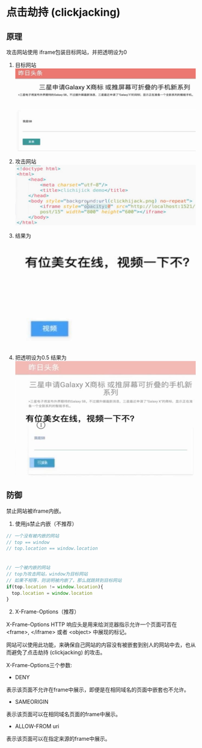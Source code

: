 # 点击劫持 (clickjacking)

## 原理
攻击网站使用 iframe包装目标网站，并把透明设为0

1. 目标网站
![目标网站](./Images/click-jacking1.png)

2. 攻击网站
![攻击网站](./Images/click-jacking2.png)

3. 结果为
![攻击网站](./Images/click-jacking3.png)

4. 把透明设为0.5 结果为
![攻击网站](./Images/click-jacking4.png)

## 防御

禁止网站被iframe内嵌。

1. 使用js禁止内嵌（不推荐）
```js
// 一个没有被内嵌的网站
// top == window
// top.location == window.location


// 一个被内嵌的网站
// top为攻击网站，window为目标网站
// 如果不相等，则说明被内嵌了，那么就跳转到目标网站
if(top.location != window.location){
  top.location = window.location
}
```


2. X-Frame-Options（推荐）

X-Frame-Options HTTP 响应头是用来给浏览器指示允许一个页面可否在 
\<frame>, \</iframe> 或者 \<object> 中展现的标记。

网站可以使用此功能，来确保自己网站的内容没有被嵌套到别人的网站中去，也从而避免了点击劫持 (clickjacking) 的攻击。

X-Frame-Options三个参数:

- DENY

表示该页面不允许在frame中展示，即便是在相同域名的页面中嵌套也不允许。

- SAMEORIGIN

表示该页面可以在相同域名页面的frame中展示。

- ALLOW-FROM uri

表示该页面可以在指定来源的frame中展示。


